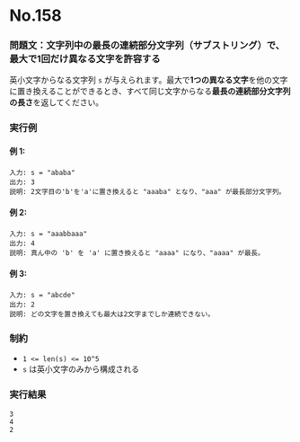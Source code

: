 # No.158

### 問題文：文字列中の最長の連続部分文字列（サブストリング）で、最大で1回だけ異なる文字を許容する

英小文字からなる文字列 `s` が与えられます。最大で**1つの異なる文字**を他の文字に置き換えることができるとき、すべて同じ文字からなる**最長の連続部分文字列の長さ**を返してください。

### 実行例

#### 例 1:

```
入力: s = "ababa"
出力: 3
説明: 2文字目の'b'を'a'に置き換えると "aaaba" となり、"aaa" が最長部分文字列。
```

#### 例 2:

```
入力: s = "aaabbaaa"
出力: 4
説明: 真ん中の 'b' を 'a' に置き換えると "aaaa" になり、"aaaa" が最長。
```

#### 例 3:

```
入力: s = "abcde"
出力: 2
説明: どの文字を置き換えても最大は2文字までしか連続できない。
```

### 制約

* `1 <= len(s) <= 10^5`
* `s` は英小文字のみから構成される

### 実行結果

```
3
4
2
```

